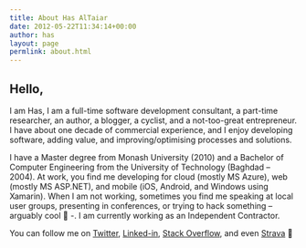 ```yaml
---
title: About Has AlTaiar
date: 2012-05-22T11:34:14+00:00
author: has
layout: page
permlink: about.html
---
```

<h2>Hello,</h2>

I am Has, I am a full-time software development consultant, a part-time researcher, an author, a blogger, a cyclist, and a not-too-great entrepreneur. I have about one decade of commercial experience, and I enjoy developing software, adding value, and improving/optimising processes and solutions.

I have a Master degree from Monash University (2010) and a Bachelor of Computer Engineering from the University of Technology (Baghdad &#8211; 2004). At work, you find me developing for cloud (mostly MS Azure), web (mostly MS ASP.NET), and mobile (iOS, Android, and Windows using Xamarin). When I am not working, sometimes you find me speaking at local user groups, presenting in conferences, or trying to hack something &#8211; arguably cool 🙂 -. I am currently working as an Independent Contractor.

You can follow me on <a href="https://twitter.com/hasaltaiar" target="_blank">Twitter</a>, <a href="https://www.linkedin.com/in/altaiar/" target="_blank">Linked-in</a>, <a href="http://stackoverflow.com/users/1570662/has-altaiar" target="_blank">Stack Overflow</a>, and even <a href="https://www.strava.com/athletes/3820869" target="_blank">Strava</a> 🙂